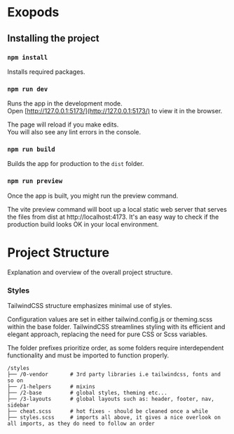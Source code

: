 # Exopods

## Installing the project

### `npm install` 

Installs required packages.

### `npm run dev`

Runs the app in the development mode.  
Open [http://127.0.0.1:5173/](http://127.0.0.1:5173/) to view it in the browser.  

The page will reload if you make edits.  
You will also see any lint errors in the console.

### `npm run build`

Builds the app for production to the `dist` folder.

### `npm run preview`

Once the app is built, you might run the preview command.

The vite preview command will boot up a local static web server that serves the files from dist at http://localhost:4173. It's an easy way to check if the production build looks OK in your local environment.

# Project Structure 
Explanation and overview of the overall project structure.

### Styles
TailwindCSS structure emphasizes minimal use of styles. 

Configuration values are set in either tailwind.config.js or theming.scss within the base folder. TailwindCSS streamlines styling with its efficient and elegant approach, replacing the need for pure CSS or Scss variables. 

The folder prefixes prioritize order, as some folders require interdependent functionality and must be imported to function properly.

``` 
/styles  
├── /0-vendor       # 3rd party libraries i.e tailwindcss, fonts and so on  
├── /1-helpers      # mixins   
├── /2-base         # global styles, theming etc...  
├── /3-layouts      # global layouts such as: header, footer, nav, sidebar  
├── cheat.scss      # hot fixes - should be cleaned once a while  
├── styles.scss     # imports all above, it gives a nice overlook on all imports, as they do need to follow an order  
```
